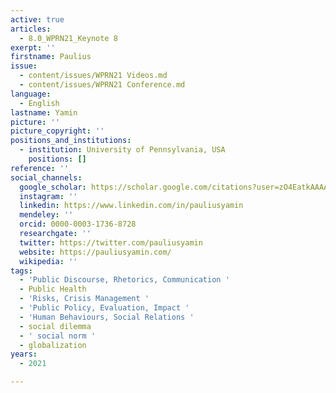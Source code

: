 ```yaml
---
active: true
articles:
  - 8.0_WPRN21_Keynote 8
exerpt: ''
firstname: Paulius
issue:
  - content/issues/WPRN21 Videos.md
  - content/issues/WPRN21 Conference.md
language:
  - English
lastname: Yamin
picture: ''
picture_copyright: ''
positions_and_institutions:
  - institution: University of Pennsylvania, USA
    positions: []
reference: ''
social_channels:
  google_scholar: https://scholar.google.com/citations?user=zO4EatkAAAAJ&hl=en
  instagram: ''
  linkedin: https://www.linkedin.com/in/pauliusyamin
  mendeley: ''
  orcid: 0000-0003-1736-8728
  researchgate: ''
  twitter: https://twitter.com/pauliusyamin
  website: https://pauliusyamin.com/
  wikipedia: ''
tags:
  - 'Public Discourse, Rhetorics, Communication '
  - Public Health
  - 'Risks, Crisis Management '
  - 'Public Policy, Evaluation, Impact '
  - 'Human Behaviours, Social Relations '
  - social dilemma
  - ' social norm '
  - globalization
years:
  - 2021

---
```

